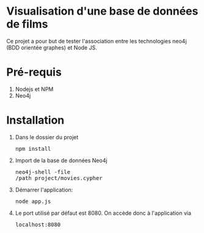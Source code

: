 # Visualisation d'une base de données de films
Ce projet a pour but de tester l'association entre les technologies neo4j (BDD orientée graphes) et Node JS.

# Pré-requis
1. Nodejs et NPM
2. Neo4j

# Installation
1. Dans le dossier du projet <pre>npm install</pre>
2. Import de la base de données Neo4j <pre>neo4j-shell -file /path_project/movies.cypher</pre>
3. Démarrer l'application: <pre>node app.js</pre>
4. Le port utilisé par défaut est 8080. On accède donc à l'application via <pre>localhost:8080</pre>
